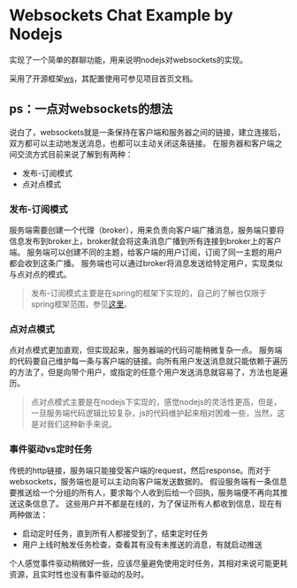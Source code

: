 # Websockets Chat Example by Nodejs

实现了一个简单的群聊功能，用来说明nodejs对websockets的实现。

采用了开源框架[ws](https://github.com/websockets/ws)，其配置使用可参见项目首页文档。

## ps：一点对websockets的想法

说白了，websockets就是一条保持在客户端和服务器之间的链接，建立连接后，双方都可以主动地发送消息，也都可以主动关闭这条链接。
在服务器和客户端之间交流方式目前来说了解到有两种：

- 发布-订阅模式
- 点对点模式

### 发布-订阅模式

服务端需要创建一个代理（broker），用来负责向客户端广播消息，服务端只要将信息发布到broker上，broker就会将这条消息广播到所有连接到broker上的客户端。
服务端可以创建不同的主题，给客户端的用户订阅，订阅了同一主题的用户都会收到这条广播。
服务端也可以通过broker将消息发送给特定用户，实现类似与点对点的模式。
> 发布-订阅模式主要是在spring的框架下实现的，自己的了解也仅限于spring框架范围，参见[这里](https://github.com/alexyuan2013/notes/blob/master/Websockets.md)。

### 点对点模式

点对点模式更加直观，但实现起来，服务器端的代码可能稍微复杂一点。
服务端的代码要自己维护每一条与客户端的链接。向所有用户发送消息就只能依赖于遍历的方法了，但是向带个用户，或指定的任意个用户发送消息就容易了，方法也是遍历。
> 点对点模式主要是在nodejs下实现的，感觉nodejs的灵活性更高，但是，一旦服务端代码逻辑比较复杂，js的代码维护起来相对困难一些，当然，这是对我们这种新手来说。

### 事件驱动vs定时任务

传统的http链接，服务端只能接受客户端的request，然后response。而对于websockets，服务端也是可以主动向客户端发送数据的。
假设服务端有一条信息要推送给一个分组的所有人，要求每个人收到后给一个回执，服务端便不再向其推送这条信息了。
这些用户并不都是在线的，为了保证所有人都收到信息，现在有两种做法：

- 启动定时任务，直到所有人都接受到了，结束定时任务
- 用户上线时触发任务检查，查看其有没有未推送的消息，有就启动推送

个人感觉事件驱动稍微好一些，应该尽量避免使用定时任务，其相对来说可能更耗资源，且实时性也没有事件驱动的及时。